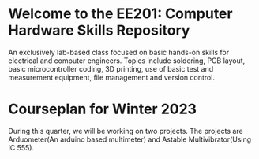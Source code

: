 # Welcome to the EE201: Computer Hardware Skills Repository 
An exclusively lab-based class focused on basic hands-on skills for electrical and computer engineers. Topics include soldering, PCB layout, basic microcontroller coding, 3D printing, use of basic test and measurement equipment, file management and version control. 

# Courseplan for Winter 2023
During this quarter, we will be working on two projects. The projects are Arduometer(An arduino based multimeter) and Astable Multivibrator(Using IC 555).
